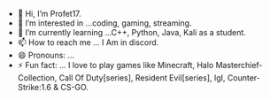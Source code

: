 - 👋 Hi, I’m Profet17.
- 👀 I’m interested in ...coding, gaming, streaming.
- 🌱 I’m currently learning ...C++, Python, Java, Kali as a student.
- 📫 How to reach me ... I Am in discord.
- 😄 Pronouns: ...
- ⚡ Fun fact: ... I love to play games like Minecraft, Halo Masterchief-Collection, Call Of Duty[series], Resident Evil[series], IgI, Counter-Strike:1.6 & CS-GO.

<!---
userLG17MH/userLG17MH is a ✨ special ✨ repository because its `README.md` (this file) appears on your GitHub profile.
You can click the Preview link to take a look at your changes.
--->
